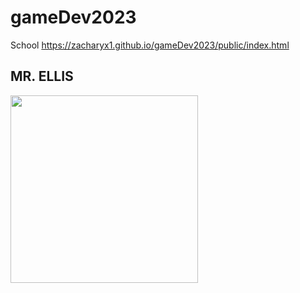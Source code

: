 # gameDev2023
School https://zacharyx1.github.io/gameDev2023/public/index.html

<!DOCTYPE html>
<html>
<body>

<h2>MR. ELLIS</h2>
<img src="https://user-images.githubusercontent.com/101647451/197572490-a8bdfe0f-7408-4734-b7f6-cf9640393bb6.png" style="width:300px">

</body>
</html>


<!DOCTYPE html>
<html>
<head>
<style>
body {
  background-image: url("https://user-images.githubusercontent.com/101647451/197572490-a8bdfe0f-7408-4734-b7f6-cf9640393bb6.png");
  background-repeat: repeat-y;
}
</style>
</head>
<body>


</body>
</html>



